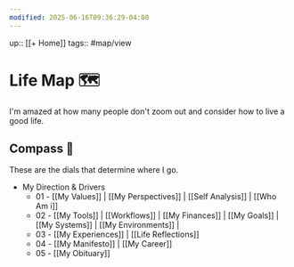 ```yaml
---
modified: 2025-06-16T09:36:29-04:00
---
```

up:: [[+ Home]]
tags:: #map/view  

# Life Map 🗺
I'm amazed at how many people don't zoom out and consider how to live a good life.

## Compass 🧭
These are the dials that determine where I go.

- My Direction & Drivers
	- 01 - [[My Values]] | [[My Perspectives]] | [[Self Analysis]] | [[Who Am i]]
	- 02 - [[My Tools]] | [[Workflows]] | [[My Finances]] | [[My Goals]] | [[My Systems]] | [[My Environments]] | 
	- 03 - [[My Experiences]] |  [[Life Reflections]]
	- 04 - [[My Manifesto]] | [[My Career]]
	- 05 - [[My Obituary]]

